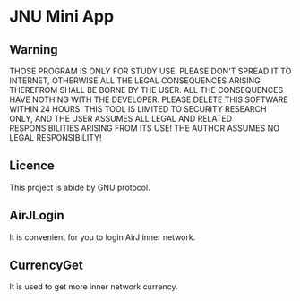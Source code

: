 # JNU Mini App

## Warning

THOSE PROGRAM IS ONLY FOR STUDY USE. PLEASE DON'T SPREAD IT TO INTERNET, OTHERWISE ALL THE LEGAL CONSEQUENCES ARISING
THEREFROM SHALL BE BORNE BY THE USER. ALL THE CONSEQUENCES HAVE NOTHING WITH THE DEVELOPER. PLEASE DELETE THIS SOFTWARE
WITHIN 24 HOURS. THIS TOOL IS LIMITED TO SECURITY RESEARCH ONLY, AND THE USER ASSUMES ALL LEGAL AND RELATED
RESPONSIBILITIES ARISING FROM ITS USE! THE AUTHOR ASSUMES NO LEGAL RESPONSIBILITY!

## Licence

This project is abide by GNU protocol.

## AirJLogin

It is convenient for you to login AirJ inner network.

## CurrencyGet

It is used to get more inner network currency.